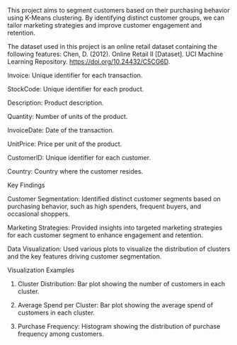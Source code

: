 This project aims to segment customers based on their purchasing behavior using K-Means clustering. By identifying distinct customer groups, we can tailor marketing strategies and improve customer engagement and retention.


The dataset used in this project is an online retail dataset containing the following features: Chen, D. (2012). Online Retail II [Dataset]. UCI Machine Learning Repository. https://doi.org/10.24432/C5CG6D.

Invoice: Unique identifier for each transaction.

StockCode: Unique identifier for each product.

Description: Product description.

Quantity: Number of units of the product.

InvoiceDate: Date of the transaction.

UnitPrice: Price per unit of the product.

CustomerID: Unique identifier for each customer.

Country: Country where the customer resides.



Key Findings

Customer Segmentation: Identified distinct customer segments based on purchasing behavior, such as high spenders, frequent buyers, and occasional shoppers.

Marketing Strategies: Provided insights into targeted marketing strategies for each customer segment to enhance engagement and retention.

Data Visualization: Used various plots to visualize the distribution of clusters and the key features driving customer segmentation.



Visualization Examples

1. Cluster Distribution: Bar plot showing the number of customers in each cluster.


2. Average Spend per Cluster: Bar plot showing the average spend of customers in each cluster.


3. Purchase Frequency: Histogram showing the distribution of purchase frequency among customers.
